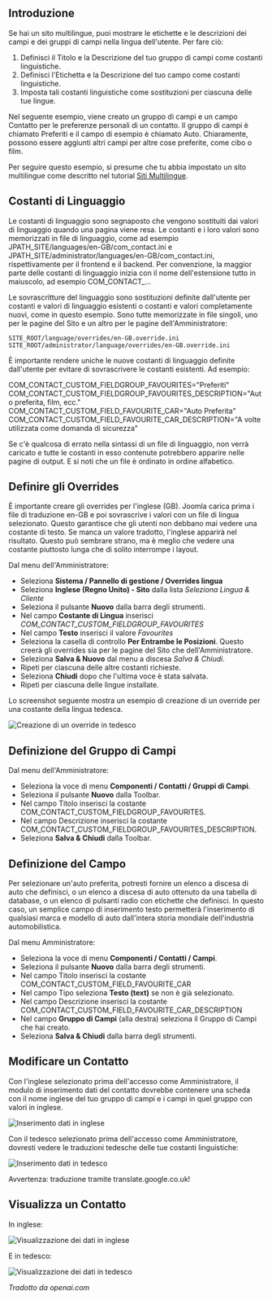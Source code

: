 <!-- Filename: J3.x:Adding_custom_fields/Multilingual_Sites / Display title: Siti Multilingue -->

## Introduzione

Se hai un sito multilingue, puoi mostrare le etichette e le descrizioni dei campi e dei gruppi di campi nella lingua dell'utente. Per fare ciò:

1. Definisci il Titolo e la Descrizione del tuo gruppo di campi come costanti linguistiche.
2. Definisci l'Etichetta e la Descrizione del tuo campo come costanti linguistiche.
3. Imposta tali costanti linguistiche come sostituzioni per ciascuna delle tue lingue.

Nel seguente esempio, viene creato un gruppo di campi e un campo Contatto per le preferenze personali di un contatto. Il gruppo di campi è chiamato Preferiti e il campo di esempio è chiamato Auto. Chiaramente, possono essere aggiunti altri campi per altre cose preferite, come cibo o film.

Per seguire questo esempio, si presume che tu abbia impostato un sito multilingue come descritto nel tutorial [Siti Multilingue](jdocmanual?article=user/languages/setup-a-multilingual-site "Siti Multilingue").

## Costanti di Linguaggio

Le costanti di linguaggio sono segnaposto che vengono sostituiti dai valori di linguaggio quando una pagina viene resa. Le costanti e i loro valori sono memorizzati in file di linguaggio, come ad esempio JPATH_SITE/languages/en-GB/com_contact.ini e JPATH_SITE/administrator/languages/en-GB/com_contact.ini, rispettivamente per il frontend e il backend. Per convenzione, la maggior parte delle costanti di linguaggio inizia con il nome dell'estensione tutto in maiuscolo, ad esempio COM_CONTACT_...

Le sovrascritture del linguaggio sono sostituzioni definite dall'utente per costanti e valori di linguaggio esistenti o costanti e valori completamente nuovi, come in questo esempio. Sono tutte memorizzate in file singoli, uno per le pagine del Sito e un altro per le pagine dell'Amministratore:
```
SITE_ROOT/language/overrides/en-GB.override.ini
SITE_ROOT/administrator/language/overrides/en-GB.override.ini
```
È importante rendere uniche le nuove costanti di linguaggio definite dall'utente per evitare di sovrascrivere le costanti esistenti. Ad esempio:

COM_CONTACT_CUSTOM_FIELDGROUP_FAVOURITES="Preferiti"
COM_CONTACT_CUSTOM_FIELDGROUP_FAVOURITES_DESCRIPTION="Auto preferita, film, ecc."
COM_CONTACT_CUSTOM_FIELD_FAVOURITE_CAR="Auto Preferita"
COM_CONTACT_CUSTOM_FIELD_FAVOURITE_CAR_DESCRIPTION="A volte utilizzata come domanda di sicurezza"

Se c'è qualcosa di errato nella sintassi di un file di linguaggio, non verrà caricato e tutte le costanti in esso contenute potrebbero apparire nelle pagine di output. E si noti che un file è ordinato in ordine alfabetico.

## Definire gli Overrides

È importante creare gli overrides per l'inglese (GB). Joomla carica prima i file di traduzione en-GB e poi sovrascrive i valori con un file di lingua selezionato. Questo garantisce che gli utenti non debbano mai vedere una costante di testo. Se manca un valore tradotto, l'inglese apparirà nel risultato. Questo può sembrare strano, ma è meglio che vedere una costante piuttosto lunga che di solito interrompe i layout.

Dal menu dell'Amministratore:

* Seleziona **Sistema / Pannello di gestione / Overrides lingua**
* Seleziona **Inglese (Regno Unito) - Sito** dalla lista *Seleziona Lingua & Cliente*
* Seleziona il pulsante **Nuovo** dalla barra degli strumenti.
* Nel campo **Costante di Lingua** inserisci *COM_CONTACT_CUSTOM_FIELDGROUP_FAVOURITES*
* Nel campo **Testo** inserisci il valore *Favourites*
* Seleziona la casella di controllo **Per Entrambe le Posizioni**. Questo creerà gli overrides sia per le pagine del Sito che dell'Amministratore.
* Seleziona **Salva & Nuovo** dal menu a discesa *Salva & Chiudi*.
* Ripeti per ciascuna delle altre costanti richieste.
* Seleziona **Chiudi** dopo che l'ultima voce è stata salvata.
* Ripeti per ciascuna delle lingue installate.

Lo screenshot seguente mostra un esempio di creazione di un override per una costante della lingua tedesca.

![Creazione di un override in tedesco](../../../en/images/fields/fields-overrides-creation-de.png "Creazione di un override in tedesco")

## Definizione del Gruppo di Campi

Dal menu dell'Amministratore:

* Seleziona la voce di menu **Componenti / Contatti / Gruppi di Campi**.
* Seleziona il pulsante **Nuovo** dalla Toolbar.
* Nel campo Titolo inserisci la costante COM_CONTACT_CUSTOM_FIELDGROUP_FAVOURITES.
* Nel campo Descrizione inserisci la costante COM_CONTACT_CUSTOM_FIELDGROUP_FAVOURITES_DESCRIPTION.
* Seleziona **Salva & Chiudi** dalla Toolbar.

## Definizione del Campo

Per selezionare un'auto preferita, potresti fornire un elenco a discesa di auto che definisci, o un elenco a discesa di auto ottenuto da una tabella di database, o un elenco di pulsanti radio con etichette che definisci. In questo caso, un semplice campo di inserimento testo permetterà l'inserimento di qualsiasi marca e modello di auto dall'intera storia mondiale dell'industria automobilistica.

Dal menu Amministratore:

* Seleziona la voce di menu **Componenti / Contatti / Campi**.
* Seleziona il pulsante **Nuovo** dalla barra degli strumenti.
* Nel campo Titolo inserisci la costante COM_CONTACT_CUSTOM_FIELD_FAVOURITE_CAR
* Nel campo Tipo seleziona **Testo (text)** se non è già selezionato.
* Nel campo Descrizione inserisci la costante COM_CONTACT_CUSTOM_FIELD_FAVOURITE_CAR_DESCRIPTION
* Nel campo **Gruppo di Campi** (alla destra) seleziona il Gruppo di Campi che hai creato.
* Seleziona **Salva & Chiudi** dalla barra degli strumenti.

## Modificare un Contatto

Con l'inglese selezionato prima dell'accesso come Amministratore, il modulo di inserimento dati del contatto dovrebbe contenere una scheda con il nome inglese del tuo gruppo di campi e i campi in quel gruppo con valori in inglese.

![Inserimento dati in inglese](../../../en/images/fields/fields-overrides-entry.png "Inserimento dati in inglese")

Con il tedesco selezionato prima dell'accesso come Amministratore, dovresti vedere le traduzioni tedesche delle tue costanti linguistiche:

![Inserimento dati in tedesco](../../../en/images/fields/fields-overrides-entry-de.png "Inserimento dati in tedesco")

Avvertenza: traduzione tramite translate.google.co.uk!

## Visualizza un Contatto

In inglese:

![Visualizzazione dei dati in inglese](../../../en/images/fields/fields-overrides-display.png "Visualizzazione dei dati in inglese")

E in tedesco:

![Visualizzazione dei dati in tedesco](../../../en/images/fields/fields-overrides-display-de.png "Visualizzazione dei dati in tedesco")

*Tradotto da openai.com*

